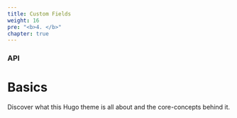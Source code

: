 ```yaml
---
title: Custom Fields
weight: 16
pre: "<b>4. </b>"
chapter: true
---
```


### API

# Basics

Discover what this Hugo theme is all about and the core-concepts behind it.
